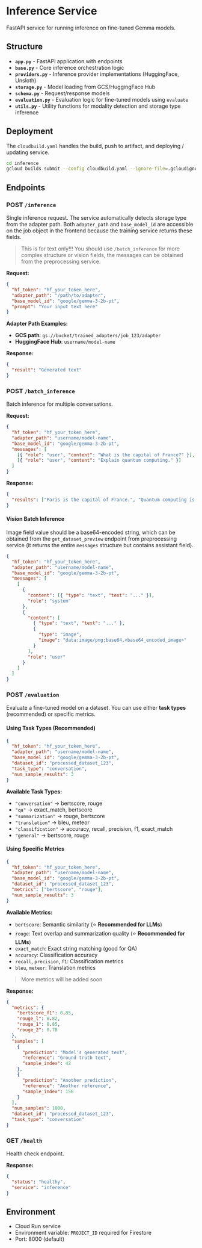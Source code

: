 # Inference Service

FastAPI service for running inference on fine-tuned Gemma models.

## Structure

- **`app.py`** - FastAPI application with endpoints
- **`base.py`** - Core inference orchestration logic
- **`providers.py`** - Inference provider implementations (HuggingFace, Unsloth)
- **`storage.py`** - Model loading from GCS/HuggingFace Hub
- **`schema.py`** - Request/response models
- **`evaluation.py`** - Evaluation logic for fine-tuned models using `evaluate`
- **`utils.py`** - Utility functions for modality detection and storage type inference

## Deployment

The `cloudbuild.yaml` handles the build, push to artifact, and deploying / updating service.

```bash
cd inference
gcloud builds submit --config cloudbuild.yaml --ignore-file=.gcloudignore
```

## Endpoints

### POST `/inference`

Single inference request. The service automatically detects storage type from the adapter path. Both `adapter_path` and `base_model_id` are accessible on the job object in the frontend because the training service returns these fields.

> This is for text only!!! You should use `/batch_inference` for more complex structure or vision fields, the messages can be obtained from the preprocessing service.

**Request:**

```json
{
  "hf_token": "hf_your_token_here",
  "adapter_path": "/path/to/adapter",
  "base_model_id": "google/gemma-3-2b-pt",
  "prompt": "Your input text here"
}
```

**Adapter Path Examples:**

- **GCS path**: `gs://bucket/trained_adapters/job_123/adapter`
- **HuggingFace Hub**: `username/model-name`

**Response:**

```json
{
  "result": "Generated text"
}
```

### POST `/batch_inference`

Batch inference for multiple conversations.

**Request:**

```json
{
  "hf_token": "hf_your_token_here",
  "adapter_path": "username/model-name",
  "base_model_id": "google/gemma-3-2b-pt",
  "messages": [
    [{ "role": "user", "content": "What is the capital of France?" }],
    [{ "role": "user", "content": "Explain quantum computing." }]
  ]
}
```

**Response:**

```json
{
  "results": ["Paris is the capital of France.", "Quantum computing is..."]
}
```

#### Vision Batch Inference

Image field value should be a base64-encoded string, which can be obtained from the `get_dataset_preview` endpoint from preprocessing service (it returns the entire `messages` structure but contains assistant field).

```json
{
  "hf_token": "hf_your_token_here",
  "adapter_path": "username/model-name",
  "base_model_id": "google/gemma-3-2b-pt",
  "messages": [
    [
      {
        "content": [{ "type": "text", "text": "..." }],
        "role": "system"
      },
      {
        "content": [
          { "type": "text", "text": "..." },
          {
            "type": "image",
            "image": "data:image/png;base64,<base64_encoded_image>"
          }
        ],
        "role": "user"
      }
    ]
  ]
}
```

### POST `/evaluation`

Evaluate a fine-tuned model on a dataset. You can use either **task types** (recommended) or specific metrics.

#### Using Task Types (Recommended)

```json
{
  "hf_token": "hf_your_token_here",
  "adapter_path": "username/model-name",
  "base_model_id": "google/gemma-3-2b-pt",
  "dataset_id": "processed_dataset_123",
  "task_type": "conversation",
  "num_sample_results": 3
}
```

**Available Task Types:**

- `"conversation"` → bertscore, rouge
- `"qa"` → exact_match, bertscore
- `"summarization"` → rouge, bertscore
- `"translation"` → bleu, meteor
- `"classification"` → accuracy, recall, precision, f1, exact_match
- `"general"` → bertscore, rouge

#### Using Specific Metrics

```json
{
  "hf_token": "hf_your_token_here",
  "adapter_path": "username/model-name",
  "base_model_id": "google/gemma-3-2b-pt",
  "dataset_id": "processed_dataset_123",
  "metrics": ["bertscore", "rouge"],
  "num_sample_results": 3
}
```

**Available Metrics:**

- `bertscore`: Semantic similarity (⭐ **Recommended for LLMs**)
- `rouge`: Text overlap and summarization quality (⭐ **Recommended for LLMs**)
- `exact_match`: Exact string matching (good for QA)
- `accuracy`: Classification accuracy
- `recall`, `precision`, `f1`: Classification metrics
- `bleu`, `meteor`: Translation metrics

> More metrics will be added soon

**Response:**

```json
{
  "metrics": {
    "bertscore_f1": 0.85,
    "rouge_l": 0.82,
    "rouge_1": 0.85,
    "rouge_2": 0.78
  },
  "samples": [
    {
      "prediction": "Model's generated text",
      "reference": "Ground truth text",
      "sample_index": 42
    },
    {
      "prediction": "Another prediction",
      "reference": "Another reference",
      "sample_index": 156
    }
  ],
  "num_samples": 1000,
  "dataset_id": "processed_dataset_123",
  "task_type": "conversation"
}
```

### GET `/health`

Health check endpoint.

**Response:**

```json
{
  "status": "healthy",
  "service": "inference"
}
```

## Environment

- Cloud Run service
- Environment variable: `PROJECT_ID` required for Firestore
- Port: 8000 (default)
